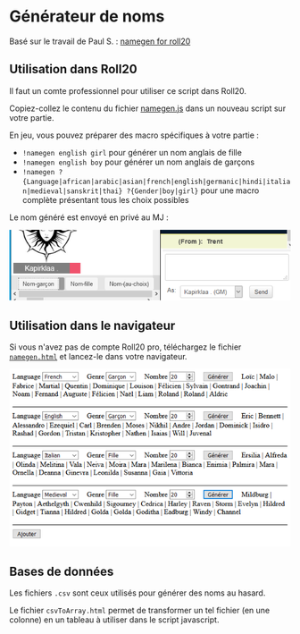 # Générateur de noms

Basé sur le travail de Paul S. : [namegen for roll20](https://github.com/Roll20/roll20-api-scripts/tree/master/namegen)

## Utilisation dans Roll20

Il faut un comte professionnel pour utiliser ce script dans Roll20.

Copiez-collez le contenu du fichier [namegen.js](https://raw.githubusercontent.com/ElsaTam/PublicStuff/main/RPG%20-%20Namegen/namegen.js) dans un nouveau script sur votre partie.

En jeu, vous pouvez préparer des macro spécifiques à votre partie :
- `!namegen english girl` pour générer un nom anglais de fille
- `!namegen english boy` pour générer un nom anglais de garçons
- `!namegen ?{Language|african|arabic|asian|french|english|germanic|hindi|italian|medieval|sanskrit|thai} ?{Gender|boy|girl}` pour une macro complète présentant tous les choix possibles

Le nom généré est envoyé en privé au MJ :

![ ](https://raw.githubusercontent.com/ElsaTam/PublicStuff/main/RPG%20-%20Namegen/Roll20_boy_english.png)

## Utilisation dans le navigateur

Si vous n'avez pas de compte Roll20 pro, téléchargez le fichier [`namegen.html`](https://raw.githubusercontent.com/ElsaTam/PublicStuff/main/RPG%20-%20Namegen/namegen.html) et lancez-le dans votre navigateur.

![ ](https://raw.githubusercontent.com/ElsaTam/PublicStuff/main/RPG%20-%20Namegen/html_screenshot.png)

## Bases de données

Les fichiers `.csv` sont ceux utilisés pour générer des noms au hasard.

Le fichier `csvToArray.html` permet de transformer un tel fichier (en une colonne) en un tableau à utiliser dans le script javascript.